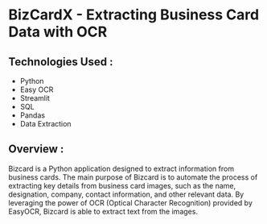 # BizCardX - Extracting Business Card Data with OCR
## Technologies Used :
- Python
- Easy OCR
- Streamlit
- SQL
- Pandas
- Data Extraction
## Overview :
Bizcard is a Python application designed to extract information from business cards. The main purpose of Bizcard is to automate the process of extracting key details from business card images, such as the name, designation, company, contact information, and other relevant data. By leveraging the power of OCR (Optical Character Recognition) provided by EasyOCR, Bizcard is able to extract text from the images.
